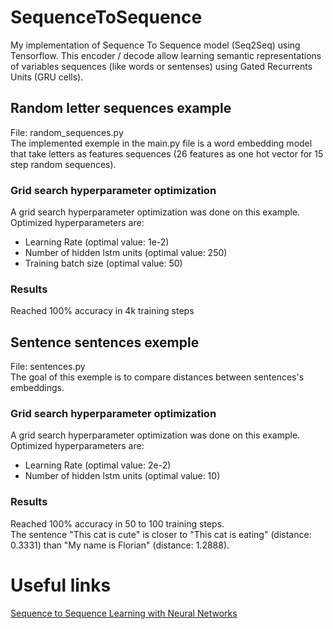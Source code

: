 # SequenceToSequence
My implementation of Sequence To Sequence model (Seq2Seq) using Tensorflow. This encoder / decode allow learning semantic representations of variables sequences (like words or sentenses) using Gated Recurrents Units (GRU cells).

## Random letter sequences example
File: random_sequences.py  
The implemented exemple in the main.py file is a word embedding model that take letters as features sequences (26 features as one hot vector for 15 step random sequences).

### Grid search hyperparameter optimization
A grid search hyperparameter optimization was done on this example.  
Optimized hyperparameters are:  
- Learning Rate (optimal value: 1e-2)
- Number of hidden lstm units (optimal value: 250)
- Training batch size (optimal value: 50)

### Results
Reached 100% accuracy in 4k training steps

## Sentence sentences exemple
File: sentences.py  
The goal of this exemple is to compare distances between sentences's embeddings.

### Grid search hyperparameter optimization
A grid search hyperparameter optimization was done on this example.  
Optimized hyperparameters are:  
- Learning Rate (optimal value: 2e-2)
- Number of hidden lstm units (optimal value: 10)

### Results
Reached 100% accuracy in 50 to 100 training steps.  
The sentence "This cat is cute" is closer to "This cat is eating" (distance: 0.3331) than "My name is Florian" (distance: 1.2888).

# Useful links
[Sequence to Sequence Learning with Neural Networks](https://arxiv.org/pdf/1409.3215.pdf)

